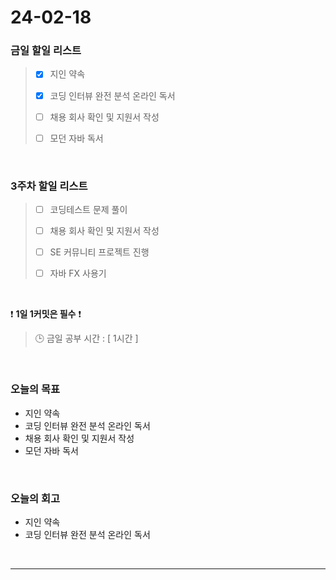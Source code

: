 # 24-02-18
### 금일 할일 리스트
> - [x]  지인 약속
>
> - [x]  코딩 인터뷰 완전 분석 온라인 독서
>
> - [ ]  채용 회사 확인 및 지원서 작성
>
> - [ ]  모던 자바 독서

<br/>

### 3주차 할일 리스트  
> - [ ]  코딩테스트 문제 풀이
>
> - [ ]  채용 회사 확인 및 지원서 작성
>
> - [ ]  SE 커뮤니티 프로젝트 진행
>
> - [ ]  자바 FX 사용기

<br/>

❗ **1일 1커밋은 필수** ❗
> 🕒 금일 공부 시간 : [ 1시간 ]

<br/>

### 오늘의 목표
- 지인 약속
- 코딩 인터뷰 완전 분석 온라인 독서
- 채용 회사 확인 및 지원서 작성
- 모던 자바 독서

<br>

### 오늘의 회고
- 지인 약속
- 코딩 인터뷰 완전 분석 온라인 독서


<br/>

------------  
